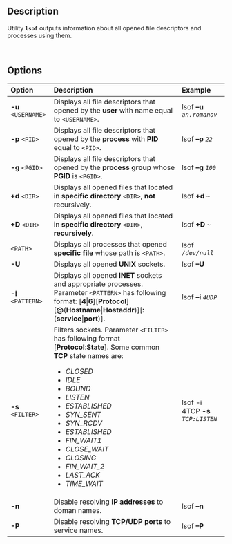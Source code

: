 ## Description
Utility **``lsof``** outputs information about all opened file descriptors and processes using them.

<br>

## Options
|Option|Description|Example|
|:-----|:----------|:------|
**-u** ``<USERNAME>``|Displays all file descriptors that opened by the **user** with name equal to ``<USERNAME>``.|lsof **–u** *``an.romanov``*
**-p** ``<PID>``|Displays all file descriptors that opened by the **process** with **PID** equal to ``<PID>``.|lsof **–p** *``22``*
**-g** ``<PGID>``|Displays all file descriptors that opened by the **process group** whose **PGID** is ``<PGID>``.|lsof **–g** *``100``*
**+d** ``<DIR>``|Displays all opened files that located in **specific directory** ``<DIR>``, **not** recursively.|lsof **+d** *``~``*
**+D** ``<DIR>``|Displays all opened files that located in **specific directory** ``<DIR>``, **recursively**.|lsof **+D** *``~``*
``<PATH>``|Displays all processes that opened **specific file** whose path is ``<PATH>``.|lsof *``/dev/null``*
**-U**|Displays all opened **UNIX** sockets.|lsof **–U**
**-i** ``<PATTERN>``|Displays all opened **INET** sockets and appropriate processes. Parameter ``<PATTERN>`` has following format: \[**4**\|**6**\]\[**Protocol**\]\[**@**(**Hostname**\|**Hostaddr**)\]\[**:**(**service**\|**port**)\].|lsof **–i** *``4UDP``*
**-s** ``<FILTER>``|Filters sockets. Parameter ``<FILTER>`` has following format \[**Protocol**:**State**\]. Some common **TCP** state names are: *<ul><li>CLOSED</li><li>IDLE</li><li>BOUND</li><li>LISTEN</li><li>ESTABLISHED</li><li>SYN_SENT</li><li>SYN_RCDV</li><li>ESTABLISHED</li><li>FIN_WAIT1</li><li>CLOSE_WAIT</li><li>CLOSING</li><li>FIN_WAIT_2</li><li>LAST_ACK</li><li>TIME_WAIT</li></ul>*|lsof -i 4TCP **-s** *``TCP:LISTEN``*
**-n**|Disable resolving **IP addresses** to doman names.|lsof **–n**
**-P**|Disable resolving **TCP/UDP ports** to service names.|lsof **–P**
